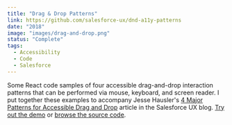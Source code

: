 ```yaml
---
title: "Drag & Drop Patterns"
link: https://github.com/salesforce-ux/dnd-a11y-patterns
date: "2018"
image: "images/drag-and-drop.png"
status: "Complete"
tags:
  - Accessibility
  - Code
  - Salesforce
---
```

Some React code samples of four accessible drag-and-drop interaction patterns that can be performed via mouse, keyboard, and screen reader. I put together these examples to accompany Jesse Hausler's [4 Major Patterns for Accessible Drag and Drop](https://medium.com/salesforce-ux/4-major-patterns-for-accessible-drag-and-drop-1d43f64ebf09) article in the Salesforce UX blog. [Try out the demo](https://salesforce-ux.github.io/dnd-a11y-patterns/) or [browse the source code](https://github.com/salesforce-ux/dnd-a11y-patterns).

